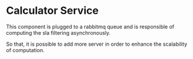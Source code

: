 # Calculator Service

This component is plugged to a rabbitmq queue and is responsible of computing the sla filtering asynchronously. 

So that, it is possible to add more server in order to enhance the scalability of computation.
